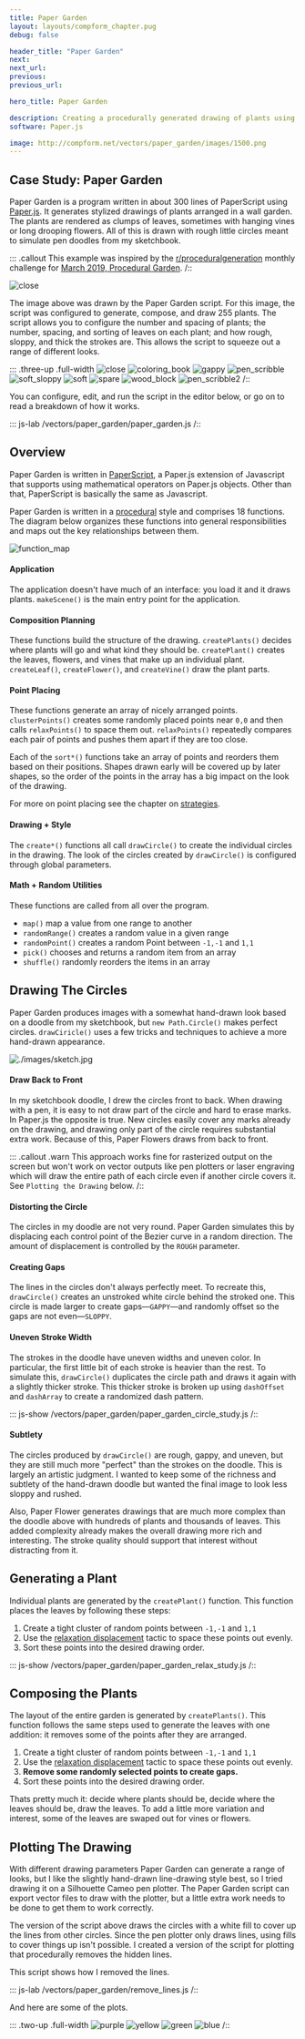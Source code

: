 ```yaml
---
title: Paper Garden
layout: layouts/compform_chapter.pug
debug: false

header_title: "Paper Garden"
next:
next_url:
previous:
previous_url:

hero_title: Paper Garden

description: Creating a procedurally generated drawing of plants using Javascript and Paper.js
software: Paper.js

image: http://compform.net/vectors/paper_garden/images/1500.png
---
```


## Case Study: Paper Garden

Paper Garden is a program written in about 300 lines of PaperScript using [Paper.js](http://paperjs.org/). It generates stylized drawings of plants arranged in a wall garden. The plants are rendered as clumps of leaves, sometimes with hanging vines or long drooping flowers. All of this is drawn with rough little circles meant to simulate pen doodles from my sketchbook.

::: .callout
This example was inspired by the [r/proceduralgeneration](https://www.reddit.com/r/proceduralgeneration/) monthly challenge for [March 2019, Procedural Garden](https://www.reddit.com/r/proceduralgeneration/comments/apyz31/challenge_2019_1_procedural_garden/).
/::

![close](./images/1500.png)

The image above was drawn by the Paper Garden script. For this image, the script was configured to generate, compose, and draw 255 plants. The script allows you to configure the number and spacing of plants; the number, spacing, and sorting of leaves on each plant; and how rough, sloppy, and thick the strokes are. This allows the script to squeeze out a range of different looks.

::: .three-up .full-width
![close](./variations/close.png)
![coloring_book](./variations/coloring_book.png)
![gappy](./variations/gappy.png)
![pen_scribble](./variations/pen_scribble.png)
![soft_sloppy](./variations/soft_sloppy.png)
![soft](./variations/soft.png)
![spare](./variations/spare.png)
![wood_block](./variations/wood_block.png)
![pen_scribble2](./variations/bottom_up.png)
/::

You can configure, edit, and run the script in the editor below, or go on to read a breakdown of how it works.

::: js-lab
/vectors/paper_garden/paper_garden.js
/::

## Overview

Paper Garden is written in [PaperScript](http://paperjs.org/tutorials/getting-started/working-with-paper-js/), a Paper.js extension of Javascript that supports using mathematical operators on Paper.js objects. Other than that, PaperScript is basically the same as Javascript.

Paper Garden is written in a [procedural](https://en.wikipedia.org/wiki/Procedural_programming) style and comprises 18 functions. The diagram below organizes these functions into general responsibilities and maps out the key relationships between them.

![function_map](function_map.svg)

#### Application

The application doesn't have much of an interface: you load it and it draws plants. `makeScene()` is the main entry point for the application.

#### Composition Planning

These functions build the structure of the drawing. `createPlants()` decides where plants will go and what kind they should be. `createPlant()` creates the leaves, flowers, and vines that make up an individual plant. `createLeaf()`, `createFlower()`, and `createVine()` draw the plant parts.

#### Point Placing

These functions generate an array of nicely arranged points. `clusterPoints()` creates some randomly placed points near `0,0` and then calls `relaxPoints()` to space them out. `relaxPoints()` repeatedly compares each pair of points and pushes them apart if they are too close.

Each of the `sort*()` functions take an array of points and reorders them based on their positions. Shapes drawn early will be covered up by later shapes, so the order of the points in the array has a big impact on the look of the drawing.

For more on point placing see the chapter on [strategies](/strategy).

#### Drawing + Style

The `create*()` functions all call `drawCircle()` to create the individual circles in the drawing. The look of the circles created by `drawCircle()` is configured through global parameters.

#### Math + Random Utilities

These functions are called from all over the program.

- `map()` map a value from one range to another
- `randomRange()` creates a random value in a given range
- `randomPoint()` creates a random Point between `-1,-1` and `1,1`
- `pick()` chooses and returns a random item from an array
- `shuffle()` randomly reorders the items in an array

## Drawing The Circles

Paper Garden produces images with a somewhat hand-drawn look based on a doodle from my sketchbook, but `new Path.Circle()` makes perfect circles. `drawCiricle()` uses a few tricks and techniques to achieve a more hand-drawn appearance.

![./images/sketch.jpg](./images/sketch.jpg)

#### Draw Back to Front

In my sketchbook doodle, I drew the circles front to back. When drawing with a pen, it is easy to not draw part of the circle and hard to erase marks. In Paper.js the opposite is true. New circles easily cover any marks already on the drawing, and drawing only part of the circle requires substantial extra work. Because of this, Paper Flowers draws from back to front.

::: .callout .warn
This approach works fine for rasterized output on the screen but won't work on vector outputs like pen plotters or laser engraving which will draw the entire path of each circle even if another circle covers it. See `Plotting the Drawing` below.
/::

#### Distorting the Circle

The circles in my doodle are not very round. Paper Garden simulates this by displacing each control point of the Bezier curve in a random direction. The amount of displacement is controlled by the `ROUGH` parameter.

#### Creating Gaps

The lines in the circles don't always perfectly meet. To recreate this, `drawCircle()` creates an unstroked white circle behind the stroked one. This circle is made larger to create gaps—`GAPPY`—and randomly offset so the gaps are not even—`SLOPPY`.

#### Uneven Stroke Width

The strokes in the doodle have uneven widths and uneven color. In particular, the first little bit of each stroke is heavier than the rest. To simulate this, `drawCircle()` duplicates the circle path and draws it again with a slightly thicker stroke. This thicker stroke is broken up using `dashOffset` and `dashArray` to create a randomized dash pattern.

::: js-show
/vectors/paper_garden/paper_garden_circle_study.js
/::

#### Subtlety

The circles produced by `drawCircle()` are rough, gappy, and uneven, but they are still much more "perfect" than the strokes on the doodle. This is largely an artistic judgment. I wanted to keep some of the richness and subtlety of the hand-drawn doodle but wanted the final image to look less sloppy and rushed.

Also, Paper Flower generates drawings that are much more complex than the doodle above with hundreds of plants and thousands of leaves. This added complexity already makes the overall drawing more rich and interesting. The stroke quality should support that interest without distracting from it.

## Generating a Plant

Individual plants are generated by the `createPlant()` function. This function places the leaves by following these steps:

1. Create a tight cluster of random points between `-1,-1` and `1,1`
2. Use the [relaxation displacement](/strategy/#relaxation-displacement) tactic to space these points out evenly.
3. Sort these points into the desired drawing order.

::: js-show
/vectors/paper_garden/paper_garden_relax_study.js
/::

## Composing the Plants

The layout of the entire garden is generated by `createPlants()`. This function follows the same steps used to generate the leaves with one addition: it removes some of the points after they are arranged.

1. Create a tight cluster of random points between `-1,-1` and `1,1`
2. Use the [relaxation displacement](/strategy/#relaxation-displacement) tactic to space these points out evenly.
3. **Remove some randomly selected points to create gaps.**
4. Sort these points into the desired drawing order.

Thats pretty much it: decide where plants should be, decide where the leaves should be, draw the leaves. To add a little more variation and interest, some of the leaves are swaped out for vines or flowers.


## Plotting The Drawing

With different drawing parameters Paper Garden can generate a range of looks, but I like the slightly hand-drawn line-drawing style best, so I tried drawing it on a Silhouette Cameo pen plotter. The Paper Garden script can export vector files to draw with the plotter, but a little extra work needs to be done to get them to work correctly.

The version of the script above draws the circles with a white fill to cover up the lines from other circles. Since the pen plotter only draws lines, using fills to cover things up isn't possible. I created a version of the script for plotting that procedurally removes the hidden lines.

This script shows how I removed the lines.

::: js-lab
/vectors/paper_garden/remove_lines.js
/::



And here are some of the plots.

::: .two-up .full-width
![purple](./plots/purple.jpg)
![yellow](./plots/yellow.jpg)
![green](./plots/green.jpg)
![blue](./plots/blue.jpg)
/::



